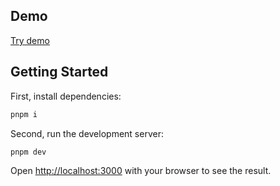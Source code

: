 ## Demo

[Try demo](https://locator-prb4jr2k1-jonnetanninen.vercel.app/)

## Getting Started

First, install dependencies:

```bash
pnpm i
```

Second, run the development server:

```bash
pnpm dev
```

Open [http://localhost:3000](http://localhost:3000) with your browser to see the result.
